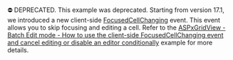 ⛔ DEPRECATED. This example was deprecated. Starting from version 17.1, we introduced a new client-side <a href="https://docs.devexpress.com/AspNet/js-ASPxClientGridView.FocusedCellChanging">FocusedCellChanging</a> event. This event allows you to skip focusing and editing a cell. Refer to the <a href="https://www.devexpress.com/Support/Center/p/T496531">ASPxGridView - Batch Edit mode - How to use the client-side FocusedCellChanging event and cancel editing or disable an editor conditionally</a> example for more details.